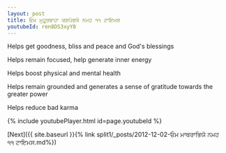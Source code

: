 ```yaml
---
layout: post
title: ਓਮ ਮੁਹੂਰਥਾਹਾ ਕਸ਼ਪੇਭਯੋ ਨਮਹ ੧੧ ਟਾਇਮਸ
youtubeId: ren8DS3xyY8
---
```

 
 
Helps get goodness, bliss and peace and God's blessings
 
Helps remain focused, help generate inner energy 
 
Helps boost physical and mental health 
 
Helps remain grounded and generates a sense of gratitude towards the greater power 
 
Helps reduce bad karma
 
 
 
 


{% include youtubePlayer.html id=page.youtubeId %}
 
[Next]({{ site.baseurl }}{% link  split1/_posts/2012-12-02-ਓਮ ਮਾਥਰਾਭਿਯੋ ਨਮਹ ੧੧ ਟਾਇਮਸ.md%})
 
